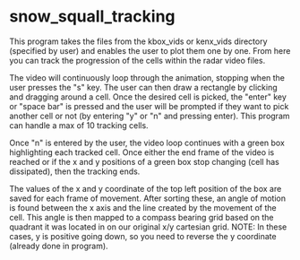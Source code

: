 # snow_squall_tracking
This program takes the files from the kbox_vids or kenx_vids directory (specified by user) and enables the user to plot them one by one. From here you can track the progression of the cells within the radar video files.

The video will continuously loop through the animation, stopping when the user presses the "s" key. The user can then draw a rectangle by clicking and dragging around a cell. Once the desired cell is picked, the "enter" key or "space bar" is pressed and the user will be prompted if they want to pick another cell or not (by entering "y" or "n" and pressing enter). This program can handle a max of 10 tracking cells.

Once "n" is entered by the user, the video loop continues with a green box highlighting each tracked cell. Once either the end frame of the video is reached or if the x and y positions of a green box stop changing (cell has dissipated), then the tracking ends.

The values of the x and y coordinate of the top left position of the box are saved for each frame of movement. After sorting these, an angle of motion is found between the x axis and the line created by the movement of the cell. This angle is then mapped to a compass bearing grid based on the quadrant it was located in on our original x/y cartesian grid. NOTE: In these cases, y is positive going down, so you need to reverse the y coordinate (already done in program).
